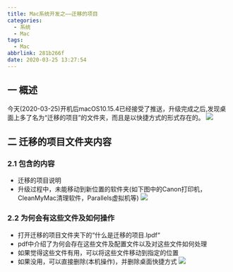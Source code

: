 ```yaml
---
title: Mac系统开发之——迁移的项目
categories:
  - 系统
  - Mac
tags:
  - Mac
abbrlink: 281b266f
date: 2020-03-25 13:27:54
---
```

## 一 概述

今天(2020-03-25)开机后macOS10.15.4已经接受了推送，升级完成之后,发现桌面上多了名为“迁移的项目”的文件夹，而且是以快捷方式的形式存在的。
![][1] 

<!--more-->

## 二 迁移的项目文件夹内容

### 2.1 包含的内容

* 迁移的项目说明
* 升级过程中，未能移动到新位置的软件夹(如下图中的Canon打印机，CleanMyMac清理软件，Parallels虚拟机等)
	![][2]

### 2.2 为何会有这些文件及如何操作

* 打开迁移的项目文件夹下的“什么是迁移的项目.lpdf“
* pdf中介绍了为何会存在这些文件及配置文件以及对这些文件如何处理
* 如果觉得这些文件有用，可以将这些文件移动到指定的位置
* 如果没用，可以直接删除(本机操作)，并删除桌面快捷方式
	![][3]


[1]:https://raw.githubusercontent.com/PGzxc/CDN/master/blog-image/mac-update-move-project.png
[2]:https://raw.githubusercontent.com/PGzxc/CDN/master/blog-image/mac-move-project-open-files.png
[3]:https://raw.githubusercontent.com/PGzxc/CDN/master/blog-image/mac-update-move-explain.png
